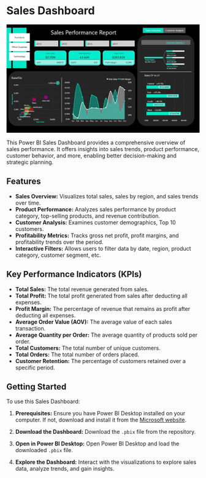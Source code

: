 # Sales Dashboard

![Alt text](Sales-Dashboard.png)

This Power BI Sales Dashboard provides a comprehensive overview of sales performance. It offers insights into sales trends, product performance, customer behavior, and more, enabling better decision-making and strategic planning.

## Features

- **Sales Overview:** Visualizes total sales, sales by region, and sales trends over time.
- **Product Performance:** Analyzes sales performance by product category, top-selling products, and revenue contribution.
- **Customer Analysis:** Examines customer demographics, Top 10 customers.
- **Profitability Metrics:** Tracks gross net profit, profit margins, and profitability trends over the period.
- **Interactive Filters:** Allows users to filter data by date, region, product category, customer segment, etc.

## Key Performance Indicators (KPIs)

- **Total Sales:** The total revenue generated from sales.
- **Total Profit:** The total profit generated from sales after deducting all expenses.
- **Profit Margin:** The percentage of revenue that remains as profit after deducting all expenses.
- **Average Order Value (AOV):** The average value of each sales transaction.
- **Average Quantity per Order:** The average quantity of products sold per order.
- **Total Customers:** The total number of unique customers.
- **Total Orders:** The total number of orders placed.
- **Customer Retention:** The percentage of customers retained over a specific period.

## Getting Started

To use this Sales Dashboard:

1. **Prerequisites:** Ensure you have Power BI Desktop installed on your computer. If not, download and install it from the [Microsoft website](https://powerbi.microsoft.com/desktop/).
   
2. **Download the Dashboard:** Download the `.pbix` file from the repository.

3. **Open in Power BI Desktop:** Open Power BI Desktop and load the downloaded `.pbix` file.

4. **Explore the Dashboard:** Interact with the visualizations to explore sales data, analyze trends, and gain insights.
